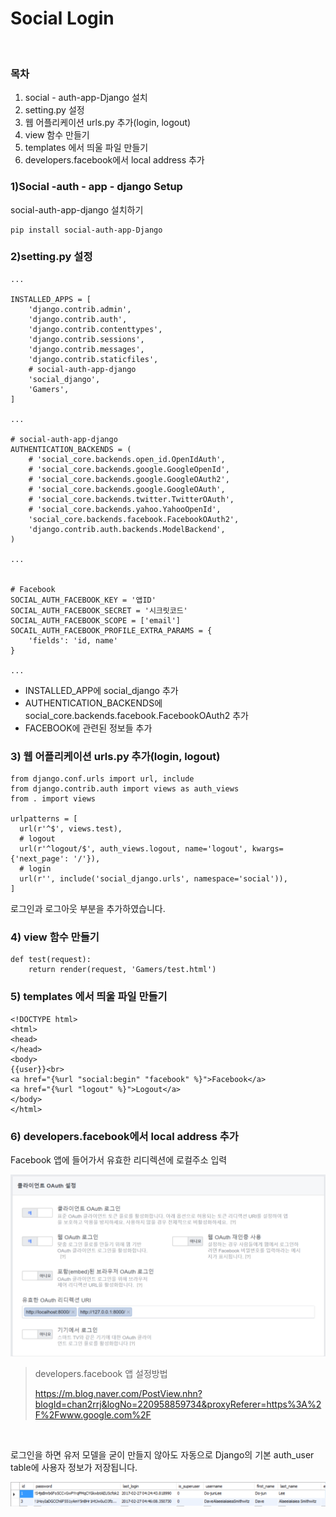 # Social Login

<br/>  

  ### 목차
  1) social - auth-app-Django 설치
  2) setting.py 설정
  3) 웹 어플리케이션 urls.py 추가(login, logout)
  4) view 함수 만들기
  5) templates 에서 띄울 파일 만들기
  6) developers.facebook에서 local address 추가

### 1)Social -auth - app - django Setup

  social-auth-app-django 설치하기

 ~~~
 pip install social-auth-app-Django
 ~~~


### 2)setting.py 설정

~~~
...

INSTALLED_APPS = [
    'django.contrib.admin',
    'django.contrib.auth',
    'django.contrib.contenttypes',
    'django.contrib.sessions',
    'django.contrib.messages',
    'django.contrib.staticfiles',
    # social-auth-app-django
    'social_django',
    'Gamers',
]

...

# social-auth-app-django
AUTHENTICATION_BACKENDS = (
    # 'social_core.backends.open_id.OpenIdAuth',
    # 'social_core.backends.google.GoogleOpenId',
    # 'social_core.backends.google.GoogleOAuth2',
    # 'social_core.backends.google.GoogleOAuth',
    # 'social_core.backends.twitter.TwitterOAuth',
    # 'social_core.backends.yahoo.YahooOpenId',
    'social_core.backends.facebook.FacebookOAuth2',
    'django.contrib.auth.backends.ModelBackend',
)

...


# Facebook
SOCIAL_AUTH_FACEBOOK_KEY = '앱ID'
SOCIAL_AUTH_FACEBOOK_SECRET = '시크릿코드'
SOCIAL_AUTH_FACEBOOK_SCOPE = ['email']
SOCAIL_AUTH_FACEBOOK_PROFILE_EXTRA_PARAMS = {
    'fields': 'id, name'
}

...
~~~
   - INSTALLED_APP에 social_django 추가
   - AUTHENTICATION_BACKENDS에 social_core.backends.facebook.FacebookOAuth2 추가
   - FACEBOOK에 관련된 정보들 추가
  

  ### 3) 웹 어플리케이션 urls.py 추가(login, logout)

  ~~~
  from django.conf.urls import url, include
from django.contrib.auth import views as auth_views
from . import views

urlpatterns = [
    url(r'^$', views.test),
    # logout
    url(r'^logout/$', auth_views.logout, name='logout', kwargs={'next_page': '/'}),
    # login
    url(r'', include('social_django.urls', namespace='social')),
]
  ~~~
로그인과 로그아웃 부분을 추가하였습니다.

### 4) view 함수 만들기

~~~
def test(request):
    return render(request, 'Gamers/test.html')
~~~

### 5) templates 에서 띄울 파일 만들기

~~~
<!DOCTYPE html>
<html>
<head>
</head>
<body>
{{user}}<br>
<a href="{%url "social:begin" "facebook" %}">Facebook</a>
<a href="{%url "logout" %}">Logout</a>
</body>
</html>
~~~


### 6) developers.facebook에서 local address 추가

Facebook 앱에 들어가서 유효한 리디렉션에 로컬주소 입력  

![social_login](./img/social_login.png)

> developers.facebook 앱 설정방법
>   
><https://m.blog.naver.com/PostView.nhn?blogId=chan2rrj&logNo=220958859734&proxyReferer=https%3A%2F%2Fwww.google.com%2F>

<br/>  

로그인을 하면 유저 모델을 굳이 만들지 않아도 자동으로 Django의 기본 auth_user table에 사용자 정보가 저장됩니다.

![social_login](./img/social_login2.png)

